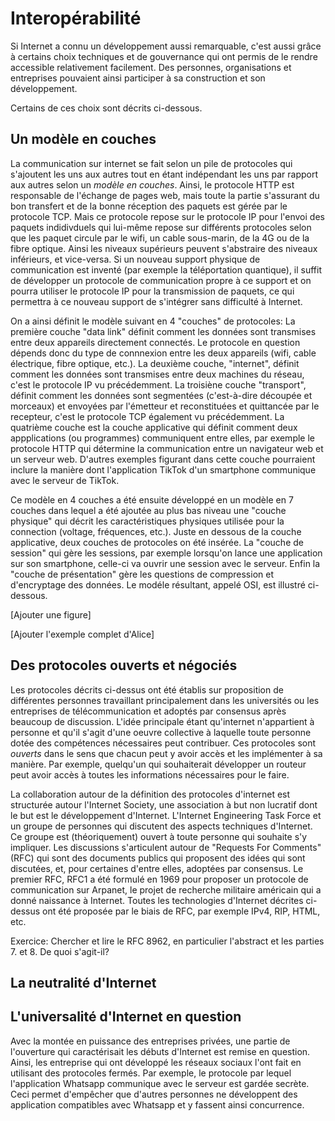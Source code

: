 # Interopérabilité

Si Internet a connu un développement aussi remarquable, c'est aussi
grâce à certains choix techniques et de gouvernance qui ont permis de le
rendre accessible relativement facilement. Des personnes, organisations et
entreprises pouvaient ainsi participer à sa construction et son développement.

Certains de ces choix sont décrits ci-dessous. 

## Un modèle en couches

La communication sur internet se fait selon un pile de protocoles qui s'ajoutent les
uns aux autres tout en étant indépendant les uns par rapport aux autres selon un
*modèle en couches*. Ainsi, le protocole HTTP est responsable de l'échange de pages web,
mais toute la partie s'assurant du bon transfert et de la bonne réception des paquets est
gérée par le protocole TCP.
Mais ce protocole repose sur le protocole IP pour l'envoi des paquets indidivduels qui
lui-même repose sur différents protocoles selon que les paquet circule par le wifi, un cable
sous-marin, de la 4G ou de la fibre optique. Ainsi les niveaux supérieurs peuvent s'abstraire
des niveaux inférieurs, et vice-versa. Si un nouveau support physique de communication est
inventé (par exemple la téléportation quantique), il suffit de développer un protocole de
communication propre à ce support et on pourra utiliser le protocole IP pour la transmission
de paquets, ce qui permettra à ce nouveau support de s'intégrer sans difficulté à Internet. 

On a ainsi définit le modèle suivant en 4 "couches" de protocoles: La première couche "data link"
définit comment les données sont transmises entre deux appareils directement connectés. Le protocole
en question dépends donc du type de connnexion entre les deux appareils
(wifi, cable électrique, fibre optique, etc.). La deuxième couche, "internet", définit comment les données
sont transmises entre deux machines du réseau, c'est le protocole IP vu précédemment. La troisiène couche "transport", définit comment les données sont segmentées (c'est-à-dire découpée et morceaux) et envoyées par l'émetteur
et reconstituées et quittancée par le recepteur, c'est le protocole TCP également vu précédemment. La quatrième couche est la couche applicative qui définit comment deux appplications (ou programmes) communiquent entre elles, par exemple le protocole HTTP qui détermine la communication entre un navigateur web et un serveur web. D'autres exemples figurant dans cette couche pourraient inclure la manière dont l'application TikTok d'un smartphone communique avec le
serveur de TikTok.

Ce modèle en 4 couches a été ensuite développé en un modèle en 7 couches dans lequel a été ajoutée au plus bas
niveau une "couche physique" qui décrit les caractéristiques physiques utilisée pour la connection
(voltage, fréquences, etc.). Juste en dessous de la couche applicative, deux couches de protocoles
on été insérée. La "couche de session" qui gère les sessions, par exemple lorsqu'on lance une application sur
son smartphone, celle-ci va ouvrir une session avec le serveur. Enfin la "couche de présentation" gère les questions
de compression et d'encryptage des données. Le modéle résultant, appelé OSI, est illustré ci-dessous.


[Ajouter une figure]

[Ajouter l'exemple complet d'Alice]



## Des protocoles ouverts et négociés
Les protocoles décrits ci-dessus ont été établis sur proposition de différentes personnes travaillant
principalement dans les universités ou les entreprises de télécommunication et adoptés par consensus après
beaucoup de discussion. L'idée principale étant qu'internet n'appartient à personne et qu'il s'agit d'une
oeuvre collective à laquelle toute personne dotée des compétences nécessaires peut contribuer. Ces protocoles
sont *ouverts* dans le sens que chacun peut y avoir accès et les implémenter à sa manière. Par exemple,
quelqu'un qui souhaiterait développer un routeur peut avoir accès à toutes les informations nécessaires
pour le faire.

La collaboration autour de la définition des protocoles d'internet est structurée autour l'Internet Society,
une association à but non lucratif dont le but est le développement d'Internet. L'Internet
Engineering Task Force et un groupe de personnes qui discutent des aspects techniques d'Internet. Ce groupe
est (théoriquement) ouvert à toute personne qui souhaite s'y impliquer. Les discussions s'articulent autour
de "Requests For Comments" (RFC) qui sont des documents publics qui proposent des idées qui sont discutées,
et, pour certaines d'entre elles, adoptées par consensus. Le premier RFC, RFC1 a été formulé en 1969 pour proposer
un protocole de communication sur Arpanet, le projet de recherche militaire américain qui a donné naissance à
Internet. Toutes les technologies d'Internet décrites ci-dessus ont été proposée par le biais de RFC, par exemple IPv4, RIP, HTML, etc.  


Exercice: Chercher et lire le RFC 8962, en particulier l'abstract et les parties 7. et 8. De quoi s'agit-il?


## La neutralité d'Internet

## L'universalité d'Internet en question

Avec la montée en puissance des entreprises privées, une partie de l'ouverture qui caractérisait les débuts
d'Internet est remise en question. Ainsi, les entreprise qui ont développé les réseaux sociaux l'ont fait
en utilisant des protocoles fermés. Par exemple, le protocole par lequel
l'application Whatsapp communique avec le serveur est gardée secrète. Ceci permet d'empêcher que d'autres personnes
ne développent des application compatibles avec Whatsapp et y fassent ainsi concurrence. 
